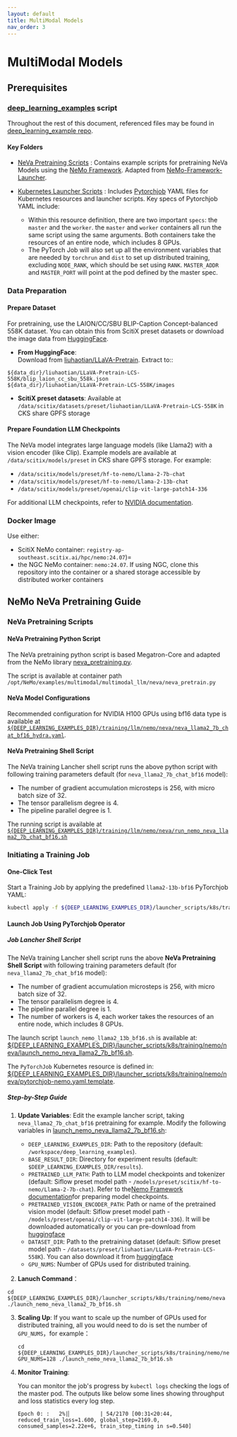 ```yaml
---
layout: default
title: MultiModal Models
nav_order: 3
---
```


# MultiModal Models
## Prerequisites
### [deep_learning_examples](https://github.com/sallylxl/deep_learning_examples) script
Throughout the rest of this document, referenced files may be found in [deep_learning_example repo](https://github.com/sallylxl/deep_learning_examples).

#### Key Folders

- [NeVa Pretraining Scripts](https://github.com/sallylxl/deep_learning_examples/tree/master/training/nemo/neva)
: Contains example scripts for pretraining NeVa Models using the [NeMo Framework](https://docs.nvidia.com/nemo-framework/user-guide/latest/multimodalmodels/multimodallanguagemodel/neva/index.html). Adapted from [NeMo-Framework-Launcher](https://github.com/NVIDIA/NeMo-Framework-Launcher/tree/main).

- [Kubernetes Launcher Scripts](https://github.com/sallylxl/deep_learning_examples/tree/master/launcher_scripts/k8s/training)
: Includes [Pytorchjob](https://github.com/kubeflow/pytorch-operator) YAML files for Kubernetes resources and launcher scripts. Key specs of Pytorchjob YAML include:

     + Within this resource definition, there are two important `specs`: the `master` and the `worker`. the `master` and `worker` containers all run the same script using the same arguments. Both containers take the resources of an entire node, which includes 8 GPUs.
     + The PyTorch Job will also set up all the environment variables that are needed by `torchrun` and `dist` to set up distributed training, excluding `NODE_RANK`, which should be set using `RANK`. `MASTER_ADDR` and `MASTER_PORT` will point at the pod defined by the master spec.

### Data Preparation
#### Prepare Dataset
For pretraining, use the LAION/CC/SBU BLIP-Caption Concept-balanced 558K dataset. You can obtain this from ScitiX preset datasets or download the image data from [HuggingFace](https://huggingface.co/datasets/liuhaotian/LLaVA-Pretrain). 

+ **From HuggingFace**:  
  Download from [liuhaotian/LLaVA-Pretrain](https://huggingface.co/datasets/liuhaotian/LLaVA-Pretrain). Extract to::

```plain
${data_dir}/liuhaotian/LLaVA-Pretrain-LCS-558K/blip_laion_cc_sbu_558k.json
${data_dir}/liuhaotian/LLaVA-Pretrain-LCS-558K/images
```

+ **ScitiX preset datasets**: Available at `/data/scitix/datasets/preset/liuhaotian/LLaVA-Pretrain-LCS-558K` in CKS share GPFS storage

#### Prepare Foundation LLM Checkpoints
 The NeVa model integrates large language models (like Llama2) with a vision encoder (like Clip). Example models are available at `/data/scitix/models/preset` in CKS share GPFS storage. For example:

+ `/data/scitix/models/preset/hf-to-nemo/Llama-2-7b-chat`
+ `/data/scitix/models/preset/hf-to-nemo/Llama-2-13b-chat`
+ `/data/scitix/models/preset/openai/clip-vit-large-patch14-336`

For additional LLM checkpoints, refer to [NVIDIA documentation](https://docs.nvidia.com/nemo-framework/user-guide/latest/multimodalmodels/multimodallanguagemodel/neva/dataprep.html).

### Docker Image
Use either:
- ScitiX NeMo container: `registry-ap-southeast.scitix.ai/hpc/nemo:24.07`)=
- the NGC NeMo container: `nemo:24.07`. If using NGC, clone this repository into the container or a shared storage accessible by distributed worker containers

## NeMo NeVa Pretraining Guide
### NeVa Pretraining Scripts
#### NeVa Pretraining Python Script
The NeVa pretraining python script is based Megatron-Core and adapted from the NeMo library [neva_pretraining.py](https://github.com/NVIDIA/NeMo/blob/main/examples/multimodal/multimodal_llm/neva/neva_pretrain.py). 

The script is available at container path `/opt/NeMo/examples/multimodal/multimodal_llm/neva/neva_pretrain.py`

#### NeVa Model Configurations
Recommended configuration for NVIDIA H100 GPUs using bf16 data type is available at [`${DEEP_LEARNING_EXAMPLES_DIR}/training/llm/nemo/neva/neva_llama2_7b_chat_bf16_hydra.yaml`](https://github.com/sallylxl/deep_learning_examples/blob/master/training/nemo/neva/neva_llama2_7b_chat_bf16_hydra.yaml).

#### NeVa Pretraining Shell Script
The NeVa training Lancher shell script runs the above python script with following training parameters default (for `neva_llama2_7b_chat_bf16` model):

+ The number of gradient accumulation microsteps is 256, with micro batch size of 32.
+ The tensor parallelism degree is 4.
+ The pipeline parallel degree is 1.

The running script is available at [`${DEEP_LEARNING_EXAMPLES_DIR}/training/llm/nemo/neva/run_nemo_neva_llama2_7b_chat_bf16.sh`](https://github.com/sallylxl/deep_learning_examples/blob/master/training/nemo/neva/run_nemo_neva_llama2_7b_chat_bf16.sh)

### Initiating a Training Job
#### One-Click Test
Start a Training Job by applying the predefined `llama2-13b-bf16` PyTorchjob YAML:

```bash
kubectl apply -f ${DEEP_LEARNING_EXAMPLES_DIR}/launcher_scripts/k8s/training/nemo/llm/pytorchjob-llama2-13b-bf16-n8-gbs128-ckpt0.yaml
```

#### Launch Job Using PyTorchjob Operator

##### Job Lancher Shell Script
The NeVa training Lancher shell script runs the above **NeVa Pretraining Shell Script** with following training parameters default (for `neva_llama2_7b_chat_bf16` model):

+ The number of gradient accumulation microsteps is 256, with micro batch size of 32.
+ The tensor parallelism degree is 4.
+ The pipeline parallel degree is 1.
+ The number of workers is 4, each worker takes the resources of an entire node, which includes 8 GPUs.

The launch script `launch_nemo_llama2_13b_bf16.sh` is available at: [${DEEP_LEARNING_EXAMPLES_DIR}/launcher_scripts/k8s/training/nemo/neva/launch_nemo_neva_llama2_7b_bf16.sh](https://github.com/sallylxl/deep_learning_examples/blob/master/launcher_scripts/k8s/training/nemo/neva/launch_nemo_neva_llama2_7b_bf16.sh).

The `PyTorchJob` Kubernetes resource is defined in: [${DEEP_LEARNING_EXAMPLES_DIR}/launcher_scripts/k8s/training/nemo/neva/pytorchjob-nemo.yaml.template](https://github.com/sallylxl/deep_learning_examples/blob/master/launcher_scripts/k8s/training/nemo/neva/pytorchjob-nemo.yaml.template).

##### Step-by-Step Guide

1. **Update Variables**: Edit the example lancher script, taking `neva_llama2_7b_chat_bf16` pretraining for example. Modify the following variables in [launch_nemo_neva_llama2_7b_bf16.sh](https://github.com/sallylxl/deep_learning_examples/blob/master/launcher_scripts/k8s/training/nemo/neva/launch_nemo_neva_llama2_7b_bf16.sh):
   + `DEEP_LEARNING_EXAMPLES_DIR`: Path to the repository (default: `/workspace/deep_learning_examples`).
   + `BASE_RESULT_DIR`: Directory for experiment results (default: `$DEEP_LEARNING_EXAMPLES_DIR/results`).
   + `PRETRAINED_LLM_PATH`: Path to LLM model checkpoints and tokenizer (default: Siflow preset model path - `/models/preset/scitix/hf-to-nemo/Llama-2-7b-chat`). Refer to the[Nemo Framework documentation](https://docs.nvidia.com/nemo-framework/user-guide/latest/multimodalmodels/multimodallanguagemodel/neva/dataprep.html)for preparing model checkpoints.
   + `PRETRAINED_VISION_ENCODER_PATH`: Path or name of the pretrained vision model (default: Siflow preset model path - `/models/preset/openai/clip-vit-large-patch14-336`). It will be downloaded automatically or you can pre-download from [huggingface](https://huggingface.co/openai/clip-vit-large-patch14-336/tree/main)
   + `DATASET_DIR`: Path to the pretraining dataset (default: Siflow preset model path - `/datasets/preset/liuhaotian/LLaVA-Pretrain-LCS-558K`). You can also download it from [huggingface](https://huggingface.co/datasets/liuhaotian/LLaVA-Pretrain/tree/main)
   + `GPU_NUMS`: Number of GPUs used for distributed training.
  
2. **Lanuch Command**：

```plain 
cd ${DEEP_LEARNING_EXAMPLES_DIR}/launcher_scripts/k8s/training/nemo/neva
./launch_nemo_neva_llama2_7b_bf16.sh
```

3. **Scaling Up**:
   If you want to scale up the number of GPUs used for distributed training, all you would need to do is set the number of `GPU_NUMS`，for example：

    ```plain
    cd ${DEEP_LEARNING_EXAMPLES_DIR}/launcher_scripts/k8s/training/nemo/neva
    GPU_NUMS=128 ./launch_nemo_neva_llama2_7b_bf16.sh
    ```
4. **Monitor Training**:

    You can monitor the job's progress by `kubectl logs` checking the logs of the master pod. The outputs like below some lines showing throughput and loss statistics every log step.

    ```plain
    Epoch 0: :   2%|▏         | 54/2170 [00:31<20:44, reduced_train_loss=1.600, global_step=2169.0, consumed_samples=2.22e+6, train_step_timing in s=0.540]
    ```
